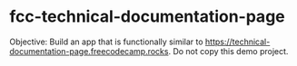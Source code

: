 # fcc-technical-documentation-page
Objective: Build an app that is functionally similar to https://technical-documentation-page.freecodecamp.rocks. Do not copy this demo project.
